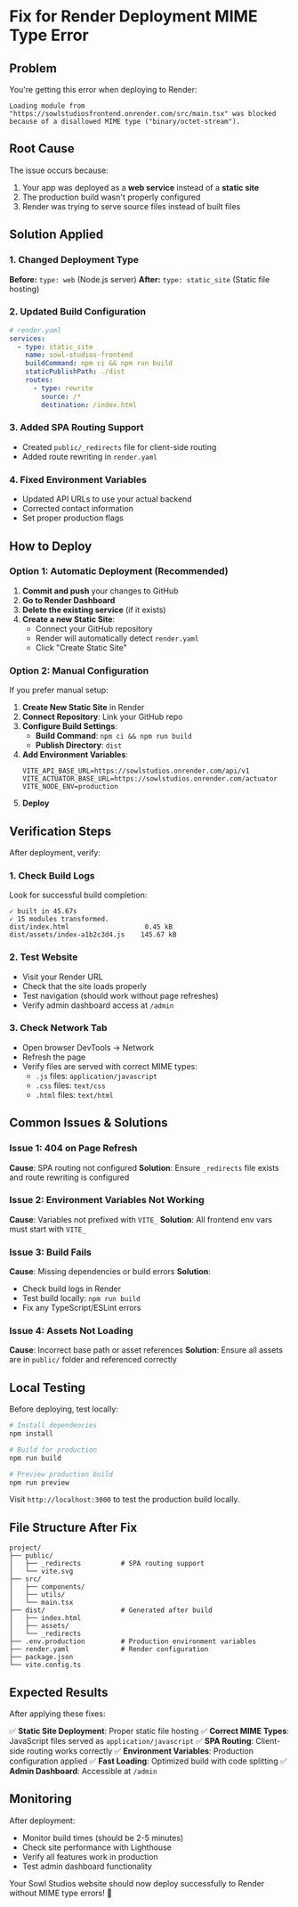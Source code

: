 # Fix for Render Deployment MIME Type Error

## Problem
You're getting this error when deploying to Render:
```
Loading module from "https://sowlstudiosfrontend.onrender.com/src/main.tsx" was blocked because of a disallowed MIME type ("binary/octet-stream").
```

## Root Cause
The issue occurs because:
1. Your app was deployed as a **web service** instead of a **static site**
2. The production build wasn't properly configured
3. Render was trying to serve source files instead of built files

## Solution Applied

### 1. Changed Deployment Type
**Before:** `type: web` (Node.js server)
**After:** `type: static_site` (Static file hosting)

### 2. Updated Build Configuration
```yaml
# render.yaml
services:
  - type: static_site
    name: sowl-studios-frontend
    buildCommand: npm ci && npm run build
    staticPublishPath: ./dist
    routes:
      - type: rewrite
        source: /*
        destination: /index.html
```

### 3. Added SPA Routing Support
- Created `public/_redirects` file for client-side routing
- Added route rewriting in `render.yaml`

### 4. Fixed Environment Variables
- Updated API URLs to use your actual backend
- Corrected contact information
- Set proper production flags

## How to Deploy

### Option 1: Automatic Deployment (Recommended)
1. **Commit and push** your changes to GitHub
2. **Go to Render Dashboard**
3. **Delete the existing service** (if it exists)
4. **Create a new Static Site**:
   - Connect your GitHub repository
   - Render will automatically detect `render.yaml`
   - Click "Create Static Site"

### Option 2: Manual Configuration
If you prefer manual setup:

1. **Create New Static Site** in Render
2. **Connect Repository**: Link your GitHub repo
3. **Configure Build Settings**:
   - **Build Command**: `npm ci && npm run build`
   - **Publish Directory**: `dist`
4. **Add Environment Variables**:
   ```
   VITE_API_BASE_URL=https://sowlstudios.onrender.com/api/v1
   VITE_ACTUATOR_BASE_URL=https://sowlstudios.onrender.com/actuator
   VITE_NODE_ENV=production
   ```
5. **Deploy**

## Verification Steps

After deployment, verify:

### 1. Check Build Logs
Look for successful build completion:
```
✓ built in 45.67s
✓ 15 modules transformed.
dist/index.html                   0.45 kB
dist/assets/index-a1b2c3d4.js    145.67 kB
```

### 2. Test Website
- Visit your Render URL
- Check that the site loads properly
- Test navigation (should work without page refreshes)
- Verify admin dashboard access at `/admin`

### 3. Check Network Tab
- Open browser DevTools → Network
- Refresh the page
- Verify files are served with correct MIME types:
  - `.js` files: `application/javascript`
  - `.css` files: `text/css`
  - `.html` files: `text/html`

## Common Issues & Solutions

### Issue 1: 404 on Page Refresh
**Cause**: SPA routing not configured
**Solution**: Ensure `_redirects` file exists and route rewriting is configured

### Issue 2: Environment Variables Not Working
**Cause**: Variables not prefixed with `VITE_`
**Solution**: All frontend env vars must start with `VITE_`

### Issue 3: Build Fails
**Cause**: Missing dependencies or build errors
**Solution**: 
- Check build logs in Render
- Test build locally: `npm run build`
- Fix any TypeScript/ESLint errors

### Issue 4: Assets Not Loading
**Cause**: Incorrect base path or asset references
**Solution**: Ensure all assets are in `public/` folder and referenced correctly

## Local Testing

Before deploying, test locally:

```bash
# Install dependencies
npm install

# Build for production
npm run build

# Preview production build
npm run preview
```

Visit `http://localhost:3000` to test the production build locally.

## File Structure After Fix

```
project/
├── public/
│   ├── _redirects          # SPA routing support
│   └── vite.svg
├── src/
│   ├── components/
│   ├── utils/
│   └── main.tsx
├── dist/                   # Generated after build
│   ├── index.html
│   ├── assets/
│   └── _redirects
├── .env.production         # Production environment variables
├── render.yaml             # Render configuration
├── package.json
└── vite.config.ts
```

## Expected Results

After applying these fixes:

✅ **Static Site Deployment**: Proper static file hosting
✅ **Correct MIME Types**: JavaScript files served as `application/javascript`
✅ **SPA Routing**: Client-side routing works correctly
✅ **Environment Variables**: Production configuration applied
✅ **Fast Loading**: Optimized build with code splitting
✅ **Admin Dashboard**: Accessible at `/admin`

## Monitoring

After deployment:
- Monitor build times (should be 2-5 minutes)
- Check site performance with Lighthouse
- Verify all features work in production
- Test admin dashboard functionality

Your Sowl Studios website should now deploy successfully to Render without MIME type errors! 🎉
